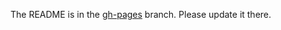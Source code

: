 The README is in the [gh-pages](https://github.com/capitalone/Hygieia/blob/gh-pages/pages/hygieia/collectors/collectors.md) branch. Please update it there.
